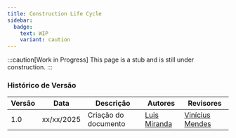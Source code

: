 ```yaml
---
title: Construction Life Cycle
sidebar:
  badge:
    text: WIP
    variant: caution
---
```


:::caution[Work in Progress]
This page is a stub and is still under construction.
:::


### Histórico de Versão

| Versão | Data       | Descrição                                               | Autores                        | Revisores |
| ------ | ---------- | ------------------------------------------------------- | ------------------------------ | --------- |
| 1.0    | xx/xx/2025 | Criação do documento |  [Luis Miranda](https://github.com/LuisMiranda10) |  [Vinícius Mendes](https://github.com/yabamiah)    |